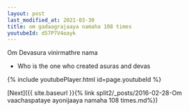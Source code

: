 ```yaml
---
layout: post
last_modified_at: 2021-03-30
title: om gadaagrajaaya namaha 108 times
youtubeId: d57P7V4oayk
---
```

 
 
Om Devasura vinirmathre nama 
 
 -  Who is the one who created asuras and devas 
 
  
 
  
 
 
 
 
 
 


{% include youtubePlayer.html id=page.youtubeId %}
 
[Next]({{ site.baseurl }}{% link  split2/_posts/2016-02-28-Om vaachaspataye ayonijaaya namaha 108 times.md%})
 
